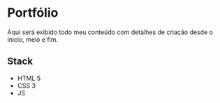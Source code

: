 # Portfólio
Aqui será exibido todo meu conteúdo com detalhes de criação desde o  inicio, meio e fim.

## Stack
- HTML 5
- CSS 3
- JS 


